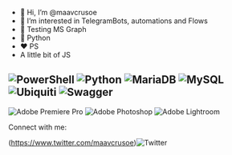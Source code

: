 - 👋 Hi, I’m @maavcrusoe
- 👀 I’m interested in TelegramBots, automations and Flows
- 🧪 Testing MS Graph
- 🐍 Python 
- ❤ PS
- A little bit of JS


<!---
maavcrusoe/maavcrusoe is a ✨ special ✨ repository because its `README.md` (this file) appears on your GitHub profile.
You can click the Preview link to take a look at your changes.
--->
![PowerShell](https://img.shields.io/badge/PowerShell-%235391FE.svg?style=for-the-badge&logo=powershell&logoColor=white)
![Python](https://img.shields.io/badge/python-3670A0?style=for-the-badge&logo=python&logoColor=ffdd54)
![MariaDB](https://img.shields.io/badge/MariaDB-003545?style=for-the-badge&logo=mariadb&logoColor=white)
![MySQL](https://img.shields.io/badge/mysql-%2300f.svg?style=for-the-badge&logo=mysql&logoColor=white)
![Ubiquiti](https://img.shields.io/badge/ubiquiti-%230559C9.svg?style=for-the-badge&logo=ubiquiti&logoColor=white)
![Swagger](https://img.shields.io/badge/-Swagger-%23Clojure?style=for-the-badge&logo=swagger&logoColor=white)
---
![Adobe Premiere Pro](https://img.shields.io/badge/Adobe%20Premiere%20Pro-9999FF.svg?style=for-the-badge&logo=Adobe%20Premiere%20Pro&logoColor=white)
![Adobe Photoshop](https://img.shields.io/badge/adobe%20photoshop-%2331A8FF.svg?style=for-the-badge&logo=adobe%20photoshop&logoColor=white)
![Adobe Lightroom](https://img.shields.io/badge/Adobe%20Lightroom-31A8FF.svg?style=for-the-badge&logo=Adobe%20Lightroom&logoColor=white)


Connect with me:

(https://www.twitter.com/maavcrusoe)![Twitter](https://img.shields.io/badge/Twitter-%231DA1F2.svg?style=for-the-badge&logo=Twitter&logoColor=white)
